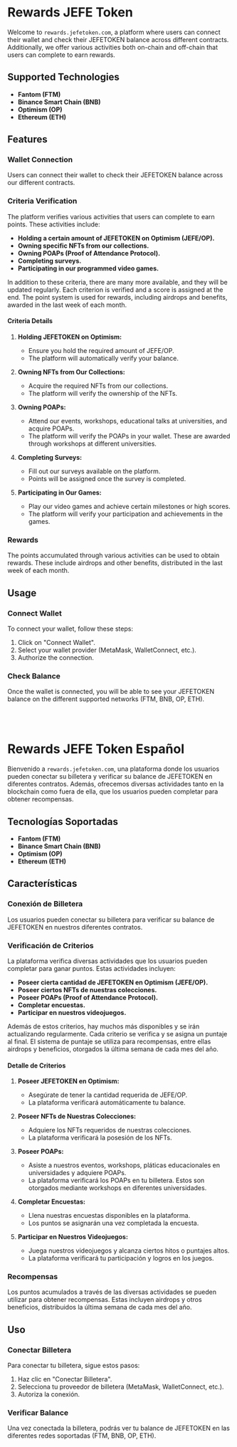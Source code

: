 # Rewards JEFE Token

Welcome to `rewards.jefetoken.com`, a platform where users can connect their wallet and check their JEFETOKEN balance across different contracts. Additionally, we offer various activities both on-chain and off-chain that users can complete to earn rewards.

## Supported Technologies

- **Fantom (FTM)**
- **Binance Smart Chain (BNB)**
- **Optimism (OP)**
- **Ethereum (ETH)**

## Features

### Wallet Connection

Users can connect their wallet to check their JEFETOKEN balance across our different contracts.

### Criteria Verification

The platform verifies various activities that users can complete to earn points. These activities include:

- **Holding a certain amount of JEFETOKEN on Optimism (JEFE/OP).**
- **Owning specific NFTs from our collections.**
- **Owning POAPs (Proof of Attendance Protocol).**
- **Completing surveys.**
- **Participating in our programmed video games.**

In addition to these criteria, there are many more available, and they will be updated regularly. Each criterion is verified and a score is assigned at the end. The point system is used for rewards, including airdrops and benefits, awarded in the last week of each month.

#### Criteria Details

1. **Holding JEFETOKEN on Optimism:**
   - Ensure you hold the required amount of JEFE/OP.
   - The platform will automatically verify your balance.

2. **Owning NFTs from Our Collections:**
   - Acquire the required NFTs from our collections.
   - The platform will verify the ownership of the NFTs.

3. **Owning POAPs:**
   - Attend our events, workshops, educational talks at universities, and acquire POAPs.
   - The platform will verify the POAPs in your wallet. These are awarded through workshops at different universities.

4. **Completing Surveys:**
   - Fill out our surveys available on the platform.
   - Points will be assigned once the survey is completed.

5. **Participating in Our Games:**
   - Play our video games and achieve certain milestones or high scores.
   - The platform will verify your participation and achievements in the games.

### Rewards

The points accumulated through various activities can be used to obtain rewards. These include airdrops and other benefits, distributed in the last week of each month.

## Usage

### Connect Wallet

To connect your wallet, follow these steps:

1. Click on "Connect Wallet".
2. Select your wallet provider (MetaMask, WalletConnect, etc.).
3. Authorize the connection.

### Check Balance

Once the wallet is connected, you will be able to see your JEFETOKEN balance on the different supported networks (FTM, BNB, OP, ETH).

<br><br>
#
# Rewards JEFE Token Español

Bienvenido a `rewards.jefetoken.com`, una plataforma donde los usuarios pueden conectar su billetera y verificar su balance de JEFETOKEN en diferentes contratos. Además, ofrecemos diversas actividades tanto en la blockchain como fuera de ella, que los usuarios pueden completar para obtener recompensas.

## Tecnologías Soportadas

- **Fantom (FTM)**
- **Binance Smart Chain (BNB)**
- **Optimism (OP)**
- **Ethereum (ETH)**

## Características

### Conexión de Billetera

Los usuarios pueden conectar su billetera para verificar su balance de JEFETOKEN en nuestros diferentes contratos.

### Verificación de Criterios

La plataforma verifica diversas actividades que los usuarios pueden completar para ganar puntos. Estas actividades incluyen:

- **Poseer cierta cantidad de JEFETOKEN en Optimism (JEFE/OP).**
- **Poseer ciertos NFTs de nuestras colecciones.**
- **Poseer POAPs (Proof of Attendance Protocol).**
- **Completar encuestas.**
- **Participar en nuestros videojuegos.**

Además de estos criterios, hay muchos más disponibles y se irán actualizando regularmente. Cada criterio se verifica y se asigna un puntaje al final. El sistema de puntaje se utiliza para recompensas, entre ellas airdrops y beneficios, otorgados la última semana de cada mes del año.

#### Detalle de Criterios

1. **Poseer JEFETOKEN en Optimism:**
   - Asegúrate de tener la cantidad requerida de JEFE/OP.
   - La plataforma verificará automáticamente tu balance.

2. **Poseer NFTs de Nuestras Colecciones:**
   - Adquiere los NFTs requeridos de nuestras colecciones.
   - La plataforma verificará la posesión de los NFTs.

3. **Poseer POAPs:**
   - Asiste a nuestros eventos, workshops, pláticas educacionales en universidades y adquiere POAPs.
   - La plataforma verificará los POAPs en tu billetera. Estos son otorgados mediante workshops en diferentes universidades.

4. **Completar Encuestas:**
   - Llena nuestras encuestas disponibles en la plataforma.
   - Los puntos se asignarán una vez completada la encuesta.

5. **Participar en Nuestros Videojuegos:**
   - Juega nuestros videojuegos y alcanza ciertos hitos o puntajes altos.
   - La plataforma verificará tu participación y logros en los juegos.

### Recompensas

Los puntos acumulados a través de las diversas actividades se pueden utilizar para obtener recompensas. Estas incluyen airdrops y otros beneficios, distribuidos la última semana de cada mes del año.

## Uso

### Conectar Billetera

Para conectar tu billetera, sigue estos pasos:

1. Haz clic en "Conectar Billetera".
2. Selecciona tu proveedor de billetera (MetaMask, WalletConnect, etc.).
3. Autoriza la conexión.

### Verificar Balance

Una vez conectada la billetera, podrás ver tu balance de JEFETOKEN en las diferentes redes soportadas (FTM, BNB, OP, ETH).

